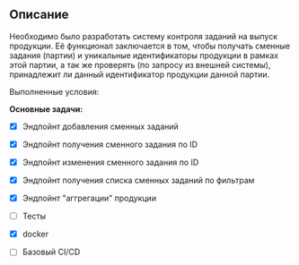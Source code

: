 ## Описание

Необходимо было разработать систему контроля заданий на выпуск продукции. 
Её функционал заключается в том, чтобы получать сменные задания (партии) и уникальные идентификаторы продукции в рамках этой партии, 
а так же проверять (по запросу из внешней системы), принадлежит ли данный идентификатор продукции данной партии.

Выполненные условия:

**Основные задачи:**

- [x] Эндпойнт добавления сменных заданий
- [x] Эндпойнт получения сменного задания по ID
- [x] Эндпойнт изменения сменного задания по ID
- [x] Эндпойнт получения списка сменных заданий по фильтрам
- [x] Эндпойнт "аггрегации" продукции
- [ ] Тесты
- [x] docker
- [ ] Базовый CI/CD

